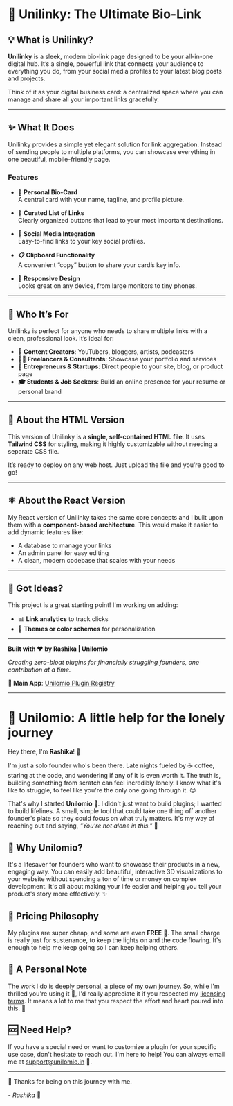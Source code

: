# 🔗 Unilinky: The Ultimate Bio-Link

## 💡 What is Unilinky?

**Unilinky** is a sleek, modern bio-link page designed to be your all-in-one digital hub. It’s a single, powerful link that connects your audience to everything you do, from your social media profiles to your latest blog posts and projects.

Think of it as your digital business card: a centralized space where you can manage and share all your important links gracefully.

---

## ✨ What It Does

Unilinky provides a simple yet elegant solution for link aggregation. Instead of sending people to multiple platforms, you can showcase everything in one beautiful, mobile-friendly page.

### Features

- **🪪 Personal Bio-Card**  
  A central card with your name, tagline, and profile picture.

- **🔗 Curated List of Links**  
  Clearly organized buttons that lead to your most important destinations.

- **📱 Social Media Integration**  
  Easy-to-find links to your key social profiles.

- **📋 Clipboard Functionality**  
  A convenient “copy” button to share your card’s key info.

- **📐 Responsive Design**  
  Looks great on any device, from large monitors to tiny phones.

---

## 🎯 Who It’s For

Unilinky is perfect for anyone who needs to share multiple links with a clean, professional look. It’s ideal for:

- **🎨 Content Creators**: YouTubers, bloggers, artists, podcasters
- **🧑‍💼 Freelancers & Consultants**: Showcase your portfolio and services
- **🚀 Entrepreneurs & Startups**: Direct people to your site, blog, or product page
- **🎓 Students & Job Seekers**: Build an online presence for your resume or personal brand

---

## 🧱 About the HTML Version

This version of Unilinky is a **single, self-contained HTML file**. It uses **Tailwind CSS** for styling, making it highly customizable without needing a separate CSS file.

It’s ready to deploy on any web host. Just upload the file and you’re good to go!

---

## ⚛️ About the React Version

My React version of Unilinky takes the same core concepts and I built upon them with a **component-based architecture**. This would make it easier to add dynamic features like:

- A database to manage your links
- An admin panel for easy editing
- A clean, modern codebase that scales with your needs

---

## 💭 Got Ideas?

This project is a great starting point! I'm working on adding:

- 📊 **Link analytics** to track clicks
- 🎨 **Themes or color schemes** for personalization

---

**Built with ❤️ by Rashika | Unilomio**

_Creating zero-bloat plugins for financially struggling founders, one contribution at a time._

**🏢 Main App**: [Unilomio Plugin Registry](https://app.unilomio.in)

---

# 🌟 Unilomio: A little help for the lonely journey

Hey there, I'm **Rashika**! 👋

I'm just a solo founder who's been there. Late nights fueled by ☕ coffee, staring at the code, and wondering if any of it is even worth it. The truth is, building something from scratch can feel incredibly lonely. I know what it's like to struggle, to feel like you're the only one going through it. 😔

That's why I started **Unilomio** 💜. I didn't just want to build plugins; I wanted to build lifelines. A small, simple tool that could take one thing off another founder's plate so they could focus on what truly matters. It's my way of reaching out and saying, _"You're not alone in this."_ 🤗

## 🎯 Why Unilomio?

It's a lifesaver for founders who want to showcase their products in a new, engaging way. You can easily add beautiful, interactive 3D visualizations to your website without spending a ton of time or money on complex development. It's all about making your life easier and helping you tell your product's story more effectively. ✨

## 💸 Pricing Philosophy

My plugins are super cheap, and some are even **FREE** 🎁. The small charge is really just for sustenance, to keep the lights on and the code flowing. It's enough to help me keep going so I can keep helping others.

## 💖 A Personal Note

The work I do is deeply personal, a piece of my own journey. So, while I'm thrilled you're using it 🎉, I'd really appreciate it if you respected my [licensing terms](https://licensing.unilomio.in). It means a lot to me that you respect the effort and heart poured into this. 🙏

## 🆘 Need Help?

If you have a special need or want to customize a plugin for your specific use case, don't hesitate to reach out. I'm here to help! You can always email me at support@unilomio.in 📧.

---

🌈 Thanks for being on this journey with me.

_- Rashika_ 💜
